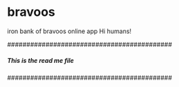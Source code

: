 # bravoos
iron bank of bravoos online app
Hi humans!

###########################################
##### This is the read me file ############
###########################################
